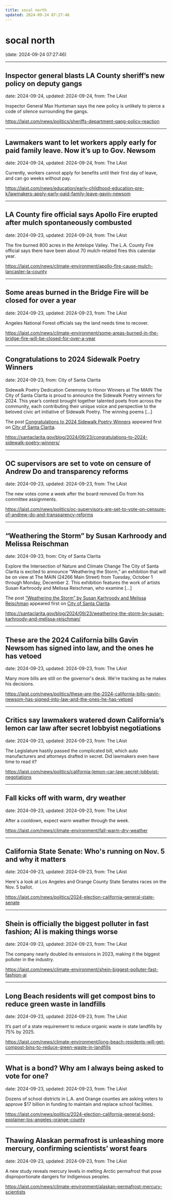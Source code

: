 ```yaml
---
title: socal north
updated: 2024-09-24 07:27:46
---
```


# socal north

(date: 2024-09-24 07:27:46)

---

## Inspector general blasts LA County sheriff’s new policy on deputy gangs

date: 2024-09-24, updated: 2024-09-24, from: The LAist

Inspector General Max Huntsman says the new policy is unlikely to pierce a code of silence surrounding the gangs. 

<https://laist.com/news/politics/sheriffs-department-gang-policy-reaction>

---

## Lawmakers want to let workers apply early for paid family leave. Now it’s up to Gov. Newsom

date: 2024-09-24, updated: 2024-09-24, from: The LAist

Currently, workers cannot apply for benefits until their first day of leave, and can go weeks without pay. 

<https://laist.com/news/education/early-childhood-education-pre-k/lawmakers-apply-early-paid-family-leave-gavin-newsom>

---

## LA County fire official says Apollo Fire erupted after mulch spontaneously combusted

date: 2024-09-23, updated: 2024-09-24, from: The LAist

The fire burned 800 acres in the Antelope Valley. The L.A. County Fire official says there have been about 70 mulch-related fires this calendar year. 

<https://laist.com/news/climate-environment/apollo-fire-cause-mulch-lancaster-la-county>

---

## Some areas burned in the Bridge Fire will be closed for over a year

date: 2024-09-23, updated: 2024-09-23, from: The LAist

Angeles National Forest officials say the land needs time to recover. 

<https://laist.com/news/climate-environment/some-areas-burned-in-the-bridge-fire-will-be-closed-for-over-a-year>

---

## Congratulations to 2024 Sidewalk Poetry Winners

date: 2024-09-23, from: City of Santa Clarita

<p>Sidewalk Poetry Dedication Ceremony to Honor Winners at The MAIN The City of Santa Clarita is proud to announce the Sidewalk Poetry winners for 2024. This year’s contest brought together talented poets from across the community, each contributing their unique voice and perspective to the beloved civic art initiative of Sidewalk Poetry. The winning poems [&#8230;]</p>
<p>The post <a href="https://santaclarita.gov/blog/2024/09/23/congratulations-to-2024-sidewalk-poetry-winners/">Congratulations to 2024 Sidewalk Poetry Winners</a> appeared first on <a href="https://santaclarita.gov">City of Santa Clarita</a>.</p>
 

<https://santaclarita.gov/blog/2024/09/23/congratulations-to-2024-sidewalk-poetry-winners/>

---

## OC supervisors are set to vote on censure of Andrew Do and transparency reforms

date: 2024-09-23, updated: 2024-09-23, from: The LAist

The new votes come a week after the board removed Do from his committee assignments. 

<https://laist.com/news/politics/oc-supervisors-are-set-to-vote-on-censure-of-andrew-do-and-transparency-reforms>

---

## “Weathering the Storm” by Susan Karhroody and Melissa Reischman

date: 2024-09-23, from: City of Santa Clarita

<p>Explore the Intersection of Nature and Climate Change The City of Santa Clarita is excited to announce &#8220;Weathering the Storm,&#8221; an exhibition that will be on view at The MAIN (24266 Main Street) from Tuesday, October 1 through Monday, December 2. This exhibition features the work of artists Susan Karhroody and Melissa Reischman, who examine [&#8230;]</p>
<p>The post <a href="https://santaclarita.gov/blog/2024/09/23/weathering-the-storm-by-susan-karhroody-and-melissa-reischman/">“Weathering the Storm” by Susan Karhroody and Melissa Reischman</a> appeared first on <a href="https://santaclarita.gov">City of Santa Clarita</a>.</p>
 

<https://santaclarita.gov/blog/2024/09/23/weathering-the-storm-by-susan-karhroody-and-melissa-reischman/>

---

## These are the 2024 California bills Gavin Newsom has signed into law, and the ones he has vetoed

date: 2024-09-23, updated: 2024-09-23, from: The LAist

Many more bills are still on the governor's desk. We're tracking as he makes his decisions. 

<https://laist.com/news/politics/these-are-the-2024-california-bills-gavin-newsom-has-signed-into-law-and-the-ones-he-has-vetoed>

---

## Critics say lawmakers watered down California’s lemon car law after secret lobbyist negotiations

date: 2024-09-23, updated: 2024-09-23, from: The LAist

The Legislature hastily passed the complicated bill, which auto manufacturers and attorneys drafted in secret. Did lawmakers even have time to read it? 

<https://laist.com/news/politics/california-lemon-car-law-secret-lobbyist-negotiations>

---

## Fall kicks off with warm, dry weather

date: 2024-09-23, updated: 2024-09-23, from: The LAist

After a cooldown, expect warm weather through the week. 

<https://laist.com/news/climate-environment/fall-warm-dry-weather>

---

## California State Senate: Who's running on Nov. 5 and why it matters

date: 2024-09-23, updated: 2024-09-23, from: The LAist

Here's a look at Los Angeles and Orange County State Senates races on the Nov. 5 ballot. 

<https://laist.com/news/politics/2024-election-california-general-state-senate>

---

## Shein is officially the biggest polluter in fast fashion; AI is making things worse

date: 2024-09-23, updated: 2024-09-23, from: The LAist

The company nearly doubled its emissions in 2023, making it the biggest polluter in the industry. 

<https://laist.com/news/climate-environment/shein-biggest-polluter-fast-fashion-ai>

---

## Long Beach residents will get compost bins to reduce green waste in landfills

date: 2024-09-23, updated: 2024-09-23, from: The LAist

It’s part of a state requirement to reduce organic waste in state landfills by 75% by 2025. 

<https://laist.com/news/climate-environment/long-beach-residents-will-get-compost-bins-to-reduce-green-waste-in-landfills>

---

## What is a bond? Why am I always being asked to vote for one?

date: 2024-09-23, updated: 2024-09-23, from: The LAist

Dozens of school districts in L.A. and Orange counties are asking voters to approve $17 billion in funding to maintain and replace school facilities. 

<https://laist.com/news/politics/2024-election-california-general-bond-explainer-los-angeles-orange-county>

---

## Thawing Alaskan permafrost is unleashing more mercury, confirming scientists’ worst fears

date: 2024-09-23, updated: 2024-09-23, from: The LAist

A new study reveals mercury levels in melting Arctic permafrost that pose disproportionate dangers for Indigenous peoples. 

<https://laist.com/news/climate-environment/alaskan-permafrost-mercury-scientists>

